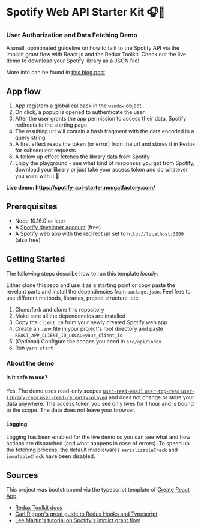 # Spotify Web API Starter Kit 🎧🎺

### User Authorization and Data Fetching Demo

A small, opinionated guideline on how to talk to the Spotify API via the implicit grant flow with React.js and the Redux Toolkit. Check out the live demo to download your Spotify library as a JSON file!

More info can be found in [this blog post](https://eric.film/blog/getting-started-with-the-spotify-api).

## App flow

1. App registers a global callback in the `window` object
2. On click, a popup is opened to authenticate the user
3. After the user grants the app permission to access their data, Spotify redirects to the starting page
4. The resulting url will contain a hash fragment with the data encoded in a query string
5. A first effect reads the token (or error) from the url and stores it in Redux for subsequent requests
6. A follow up effect fetches the library data from Spotify
7. Enjoy the playground - see what kind of responses you get from Spotify, download your library or just take your access token and do whatever you want with it 🤗

**Live demo: https://spotify-api-starter.nougatfactory.com/**

## Prerequisites

- Node 10.16.0 or later
- A [Spotify developer account](https://developer.spotify.com/dashboard) (free)
- A Spotify web app with the redirect url set to `http://localhost:3000` (also free)

## Getting Started

The following steps describe how to run this template _locally_.

Either clone this repo and use it as a starting point or copy paste the revelant parts and install the dependencies from `package.json`. Feel free to use different methods, libraries, project structure, etc.

1. Clone/fork and clone this repository
2. Make sure all the dependencies are installed
3. Copy the `client ID` from your newly created Spotify web app
4. Create an `.env` file in your project's root directory and paste `REACT_APP_CLIENT_ID_LOCAL=your_client_id`
5. (Optional) Configure the scopes you need in `src/api/index`
6. Run `yarn start`

### About the demo

#### Is it safe to use?

Yes. The demo uses read-only scopes [`user-read-email` `user-top-read` `user-library-read` `user-read-recently-played`](https://developer.spotify.com/documentation/general/guides/scopes/) and does not change or store your data anywhere. The access token you see only lives for 1 hour and is bound to the scope. The data does not leave your browser.

#### Logging

Logging has been enabled for the live demo so you can see what and how actions are dispatched (and what happens in case of errors). To speed up the fetching process, the default middlewares `serializableCheck` and `immutableCheck` have been disabled.

## Sources

This project was bootstrapped via the typescript template of [Create React App](https://github.com/facebook/create-react-app).

- [Redux Toolkit docs](https://redux-toolkit.js.org/)
- [Carl Rippon's great guide to Redux Hooks and Typescript](https://www.carlrippon.com/managing-app-state-with-redux-and-typescript-p1/)
- [Lee Martin's tutorial on Spotify's implict grant flow](https://leemartin.medium.com/creating-a-simple-spotify-authorization-popup-in-javascript-7202ce86a02f)
